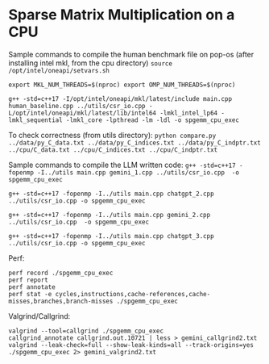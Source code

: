 # Sparse Matrix Multiplication on a CPU

Sample commands to compile the human benchmark file on pop-os (after installing intel mkl, from the cpu directory)
`source /opt/intel/oneapi/setvars.sh`

`export MKL_NUM_THREADS=$(nproc) export OMP_NUM_THREADS=$(nproc)`

`g++ -std=c++17 -I/opt/intel/oneapi/mkl/latest/include main.cpp human_baseline.cpp ../utils/csr_io.cpp -L/opt/intel/oneapi/mkl/latest/lib/intel64 -lmkl_intel_lp64 -lmkl_sequential -lmkl_core -lpthread -lm -ldl -o spgemm_cpu_exec`

To check correctness (from utils directory):
`python compare.py ../data/py_C_data.txt ../data/py_C_indices.txt ../data/py_C_indptr.txt ../cpu/C_data.txt ../cpu/C_indices.txt ../cpu/C_indptr.txt`

Sample commands to compile the LLM written code:
`g++ -std=c++17 -fopenmp -I../utils main.cpp gemini_1.cpp ../utils/csr_io.cpp  -o spgemm_cpu_exec`

`g++ -std=c++17 -fopenmp -I../utils main.cpp chatgpt_2.cpp ../utils/csr_io.cpp -o spgemm_cpu_exec`

`g++ -std=c++17 -fopenmp -I../utils main.cpp gemini_2.cpp ../utils/csr_io.cpp  -o spgemm_cpu_exec`

`g++ -std=c++17 -fopenmp -I../utils main.cpp chatgpt_3.cpp ../utils/csr_io.cpp -o spgemm_cpu_exec`


Perf:

```
perf record ./spgemm_cpu_exec
perf report
perf annotate
perf stat -e cycles,instructions,cache-references,cache-misses,branches,branch-misses ./spgemm_cpu_exec
```

Valgrind/Callgrind:

```
valgrind --tool=callgrind ./spgemm_cpu_exec
callgrind_annotate callgrind.out.10721 | less > gemini_callgrind2.txt
valgrind --leak-check=full --show-leak-kinds=all --track-origins=yes ./spgemm_cpu_exec 2> gemini_valgrind2.txt
```

